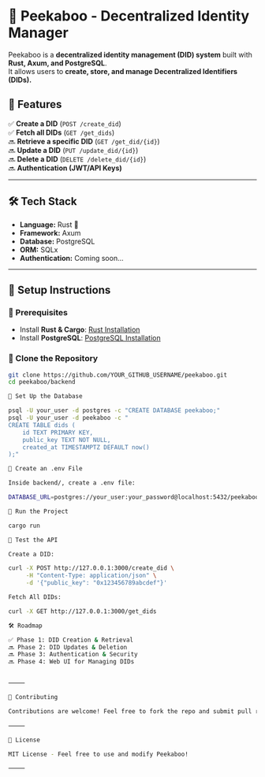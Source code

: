 # 🚀 Peekaboo - Decentralized Identity Manager

Peekaboo is a **decentralized identity management (DID) system** built with **Rust, Axum, and PostgreSQL**.  
It allows users to **create, store, and manage Decentralized Identifiers (DIDs).**

## 📌 Features
✅ **Create a DID** (`POST /create_did`)  
✅ **Fetch all DIDs** (`GET /get_dids`)  
🔜 **Retrieve a specific DID** (`GET /get_did/{id}`)  
🔜 **Update a DID** (`PUT /update_did/{id}`)  
🔜 **Delete a DID** (`DELETE /delete_did/{id}`)  
🔜 **Authentication (JWT/API Keys)**  

---

## 🛠 Tech Stack
- **Language:** Rust 🦀  
- **Framework:** Axum  
- **Database:** PostgreSQL  
- **ORM:** SQLx  
- **Authentication:** Coming soon...  

---

## 🚀 Setup Instructions
### **🔹 Prerequisites**
- Install **Rust & Cargo**: [Rust Installation](https://www.rust-lang.org/tools/install)
- Install **PostgreSQL**: [PostgreSQL Installation](https://www.postgresql.org/download/)

### **🔹 Clone the Repository**
```sh
git clone https://github.com/YOUR_GITHUB_USERNAME/peekaboo.git
cd peekaboo/backend

🔹 Set Up the Database

psql -U your_user -d postgres -c "CREATE DATABASE peekaboo;"
psql -U your_user -d peekaboo -c "
CREATE TABLE dids (
    id TEXT PRIMARY KEY,
    public_key TEXT NOT NULL,
    created_at TIMESTAMPTZ DEFAULT now()
);"

🔹 Create an .env File

Inside backend/, create a .env file:

DATABASE_URL=postgres://your_user:your_password@localhost:5432/peekaboo

🔹 Run the Project

cargo run

🔹 Test the API

Create a DID:

curl -X POST http://127.0.0.1:3000/create_did \
     -H "Content-Type: application/json" \
     -d '{"public_key": "0x123456789abcdef"}'

Fetch All DIDs:

curl -X GET http://127.0.0.1:3000/get_dids

🛠 Roadmap

✅ Phase 1: DID Creation & Retrieval
🔜 Phase 2: DID Updates & Deletion
🔜 Phase 3: Authentication & Security
🔜 Phase 4: Web UI for Managing DIDs


⸻

🎯 Contributing

Contributions are welcome! Feel free to fork the repo and submit pull requests.

⸻

📜 License

MIT License - Feel free to use and modify Peekaboo!

⸻
